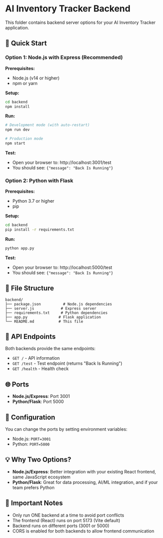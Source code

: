 # AI Inventory Tracker Backend

This folder contains backend server options for your AI Inventory Tracker application.

## 🚀 Quick Start

### Option 1: Node.js with Express (Recommended)

**Prerequisites:**
- Node.js (v14 or higher)
- npm or yarn

**Setup:**
```bash
cd backend
npm install
```

**Run:**
```bash
# Development mode (with auto-restart)
npm run dev

# Production mode
npm start
```

**Test:**
- Open your browser to: http://localhost:3001/test
- You should see: `{"message": "Back Is Running"}`

### Option 2: Python with Flask

**Prerequisites:**
- Python 3.7 or higher
- pip

**Setup:**
```bash
cd backend
pip install -r requirements.txt
```

**Run:**
```bash
python app.py
```

**Test:**
- Open your browser to: http://localhost:5000/test
- You should see: `{"message": "Back Is Running"}`

## 📁 File Structure

```
backend/
├── package.json          # Node.js dependencies
├── server.js            # Express server
├── requirements.txt     # Python dependencies
├── app.py              # Flask application
└── README.md           # This file
```

## 🔗 API Endpoints

Both backends provide the same endpoints:

- `GET /` - API information
- `GET /test` - Test endpoint (returns "Back Is Running")
- `GET /health` - Health check

## 🌐 Ports

- **Node.js/Express**: Port 3001
- **Python/Flask**: Port 5000

## 🔧 Configuration

You can change the ports by setting environment variables:
- Node.js: `PORT=3001`
- Python: `PORT=5000`

## 💡 Why Two Options?

- **Node.js/Express**: Better integration with your existing React frontend, same JavaScript ecosystem
- **Python/Flask**: Great for data processing, AI/ML integration, and if your team prefers Python

## 🚨 Important Notes

- Only run ONE backend at a time to avoid port conflicts
- The frontend (React) runs on port 5173 (Vite default)
- Backend runs on different ports (3001 or 5000)
- CORS is enabled for both backends to allow frontend communication 